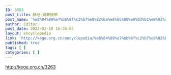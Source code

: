 ```yaml
---
ID: 3853
post_title: 脉经·肾膀胱部
post_name: '%e8%84%89%e7%bb%8f%c2%b7%e8%82%be%e8%86%80%e8%83%b1%e9%83%a8'
author: Editor
post_date: 2022-02-10 16:36:05
layout: encyclopedia
link: 'http://kege.org.cn/encyclopedia/%e8%84%89%e7%bb%8f%c2%b7%e8%82%be%e8%86%80%e8%83%b1%e9%83%a8'
published: true
tags: [ ]
categories: [ ]
---
```

http://kege.org.cn/3263